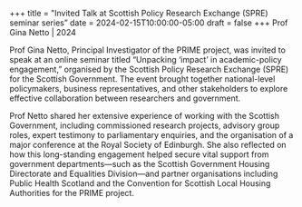 +++
title = "Invited Talk at Scottish Policy Research Exchange (SPRE) seminar series”
date = 2024-02-15T10:00:00-05:00
draft = false
+++
Prof Gina Netto | 2024

Prof Gina Netto, Principal Investigator of the PRIME project, was invited to speak at an online seminar titled “Unpacking ‘impact’ in academic-policy engagement,” organised by the Scottish Policy Research Exchange (SPRE) for the Scottish Government. The event brought together national-level policymakers, business representatives, and other stakeholders to explore effective collaboration between researchers and government.

Prof Netto shared her extensive experience of working with the Scottish Government, including commissioned research projects, advisory group roles, expert testimony to parliamentary enquiries, and the organisation of a major conference at the Royal Society of Edinburgh. She also reflected on how this long-standing engagement helped secure vital support from government departments—such as the Scottish Government Housing Directorate and Equalities Division—and partner organisations including Public Health Scotland and the Convention for Scottish Local Housing Authorities for the PRIME project.